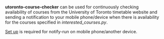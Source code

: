 **utoronto-course-checker** can be used for continuously checking availability of courses from the University of Toronto timetable website and sending a notification to your mobile phone/device when there is availability for the courses specified in *interested_courses.py*.

[Set up](https://notify.run/) is required for notify-run on mobile phone/another device.